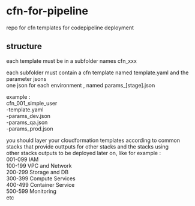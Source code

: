 # cfn-for-pipeline
repo for cfn templates for codepipeline deployment  
  
## structure
each template must be in a subfolder names cfn_xxx  
  
each subfolder must contain a cfn template named template.yaml and the parameter jsons  
one json for each environment , named params_[stage].json  

example :   
cfn_001_simple_user  
-template.yaml  
-params_dev.json  
-params_qa.json  
-params_prod.json  

you should layer your cloudformation templates according to common stacks that provide outtputs for other stacks and the stacks using   
other stacks outputs to be deployed later on, like for example :  
001-099 IAM  
100-199 VPC and Network  
200-299 Storage and DB  
300-399 Compute Services  
400-499 Container Service   
500-599 Monitoring   
etc   